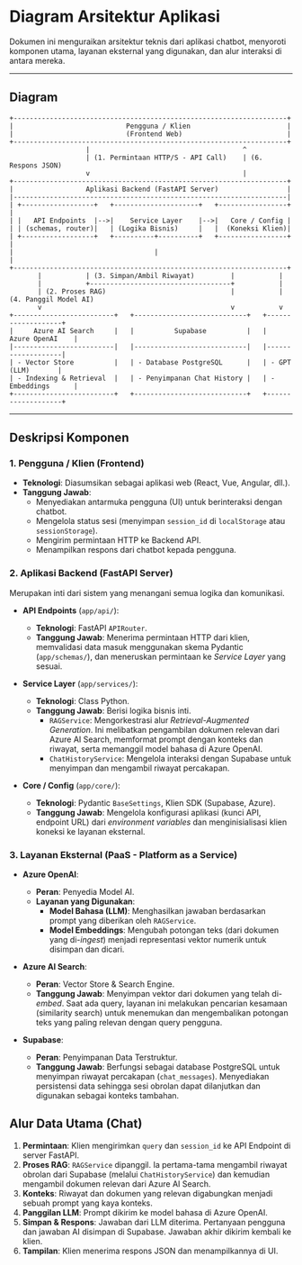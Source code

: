 
# Diagram Arsitektur Aplikasi

Dokumen ini menguraikan arsitektur teknis dari aplikasi chatbot, menyoroti komponen utama, layanan eksternal yang digunakan, dan alur interaksi di antara mereka.

---

## Diagram

```
+--------------------------------------------------------------------+
|                            Pengguna / Klien                        |
|                            (Frontend Web)                          |
+--------------------------------------------------------------------+
                   |                                      ^
                   | (1. Permintaan HTTP/S - API Call)    | (6. Respons JSON)
                   v                                      |
+--------------------------------------------------------------------+
|                  Aplikasi Backend (FastAPI Server)                 |
|--------------------------------------------------------------------|
| +------------------+   +---------------------+   +-----------------+ |
| |   API Endpoints  |-->|    Service Layer    |-->|   Core / Config |
| | (schemas, router)|   | (Logika Bisnis)     |   |  (Koneksi Klien)|
| +------------------+   +----------+----------+   +-----------------+ |
|                                   |                                  |
+--------------------------------------------------------------------+
       |           | (3. Simpan/Ambil Riwayat)         |           |
       |           +-----------------------------------+           |
       | (2. Proses RAG)                               |           | (4. Panggil Model AI)
       v                                               v           v
+-------------------------+   +----------------------------+   +-------------------+
|     Azure AI Search     |   |          Supabase          |   |   Azure OpenAI    |
|-------------------------|   |----------------------------|   |-------------------|
| - Vector Store          |   | - Database PostgreSQL      |   | - GPT (LLM)       |
| - Indexing & Retrieval  |   | - Penyimpanan Chat History |   | - Embeddings      |
+-------------------------+   +----------------------------+   +-------------------+
```

---

## Deskripsi Komponen

### 1. Pengguna / Klien (Frontend)
- **Teknologi**: Diasumsikan sebagai aplikasi web (React, Vue, Angular, dll.).
- **Tanggung Jawab**: 
    - Menyediakan antarmuka pengguna (UI) untuk berinteraksi dengan chatbot.
    - Mengelola status sesi (menyimpan `session_id` di `localStorage` atau `sessionStorage`).
    - Mengirim permintaan HTTP ke Backend API.
    - Menampilkan respons dari chatbot kepada pengguna.

### 2. Aplikasi Backend (FastAPI Server)
Merupakan inti dari sistem yang menangani semua logika dan komunikasi.

- **API Endpoints** (`app/api/`):
    - **Teknologi**: FastAPI `APIRouter`.
    - **Tanggung Jawab**: Menerima permintaan HTTP dari klien, memvalidasi data masuk menggunakan skema Pydantic (`app/schemas/`), dan meneruskan permintaan ke *Service Layer* yang sesuai.

- **Service Layer** (`app/services/`):
    - **Teknologi**: Class Python.
    - **Tanggung Jawab**: Berisi logika bisnis inti.
        - `RAGService`: Mengorkestrasi alur *Retrieval-Augmented Generation*. Ini melibatkan pengambilan dokumen relevan dari Azure AI Search, memformat prompt dengan konteks dan riwayat, serta memanggil model bahasa di Azure OpenAI.
        - `ChatHistoryService`: Mengelola interaksi dengan Supabase untuk menyimpan dan mengambil riwayat percakapan.

- **Core / Config** (`app/core/`):
    - **Teknologi**: Pydantic `BaseSettings`, Klien SDK (Supabase, Azure).
    - **Tanggung Jawab**: Mengelola konfigurasi aplikasi (kunci API, endpoint URL) dari *environment variables* dan menginisialisasi klien koneksi ke layanan eksternal.

### 3. Layanan Eksternal (PaaS - Platform as a Service)

- **Azure OpenAI**:
    - **Peran**: Penyedia Model AI.
    - **Layanan yang Digunakan**:
        - **Model Bahasa (LLM)**: Menghasilkan jawaban berdasarkan prompt yang diberikan oleh `RAGService`.
        - **Model Embeddings**: Mengubah potongan teks (dari dokumen yang di-*ingest*) menjadi representasi vektor numerik untuk disimpan dan dicari.

- **Azure AI Search**:
    - **Peran**: Vector Store & Search Engine.
    - **Tanggung Jawab**: Menyimpan vektor dari dokumen yang telah di-*embed*. Saat ada query, layanan ini melakukan pencarian kesamaan (similarity search) untuk menemukan dan mengembalikan potongan teks yang paling relevan dengan query pengguna.

- **Supabase**:
    - **Peran**: Penyimpanan Data Terstruktur.
    - **Tanggung Jawab**: Berfungsi sebagai database PostgreSQL untuk menyimpan riwayat percakapan (`chat_messages`). Menyediakan persistensi data sehingga sesi obrolan dapat dilanjutkan dan digunakan sebagai konteks tambahan.

## Alur Data Utama (Chat)

1.  **Permintaan**: Klien mengirimkan `query` dan `session_id` ke API Endpoint di server FastAPI.
2.  **Proses RAG**: `RAGService` dipanggil. Ia pertama-tama mengambil riwayat obrolan dari Supabase (melalui `ChatHistoryService`) dan kemudian mengambil dokumen relevan dari Azure AI Search.
3.  **Konteks**: Riwayat dan dokumen yang relevan digabungkan menjadi sebuah prompt yang kaya konteks.
4.  **Panggilan LLM**: Prompt dikirim ke model bahasa di Azure OpenAI.
5.  **Simpan & Respons**: Jawaban dari LLM diterima. Pertanyaan pengguna dan jawaban AI disimpan di Supabase. Jawaban akhir dikirim kembali ke klien.
6.  **Tampilan**: Klien menerima respons JSON dan menampilkannya di UI.
